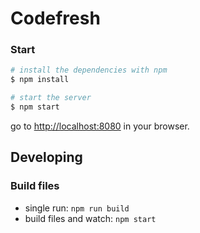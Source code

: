 # Codefresh

### Start

```bash
# install the dependencies with npm
$ npm install

# start the server
$ npm start
```

go to [http://localhost:8080](http://localhost:8080) in your browser.

## Developing

### Build files

* single run: `npm run build`
* build files and watch: `npm start`

